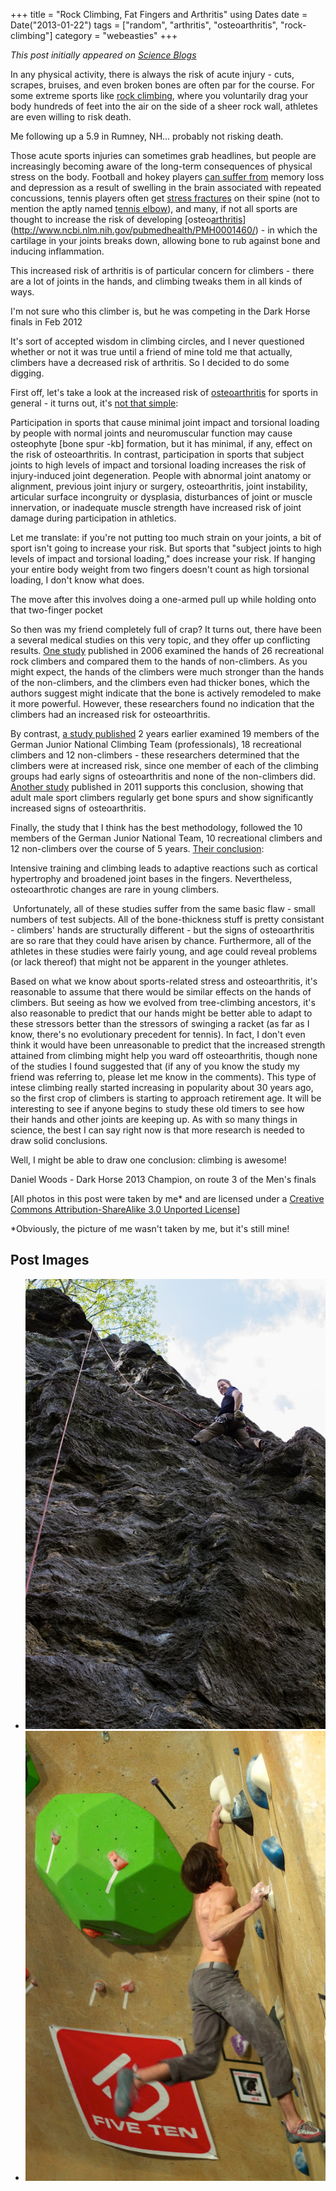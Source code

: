 +++
title = "Rock Climbing, Fat Fingers and Arthritis"
using Dates
date = Date("2013-01-22")
tags = ["random", "arthritis", "osteoarthritis", "rock-climbing"]
category = "webeasties"
+++

_This post initially appeared on [Science Blogs](http://scienceblogs.com/webeasties)_

In any physical activity, there is always the risk of acute injury - cuts, scrapes, bruises, and even broken bones are often par for the course. For some extreme sports like [rock climbing](/tag/rock-climbing), where you voluntarily drag your body hundreds of feet into the air on the side of a sheer rock wall, athletes are even willing to risk death.

Me following up a 5.9 in Rumney, NH... probably not risking death.

Those acute sports injuries can sometimes grab headlines, but people are increasingly becoming aware of the long-term consequences of physical stress on the body. Football and hokey players [can suffer from](http://en.wikipedia.org/wiki/Chronic_traumatic_encephalopathy) memory loss and depression as a result of swelling in the brain associated with repeated concussions, tennis players often get [stress fractures](http://orthoinfo.aaos.org/topic.cfm?topic=a00112) on their spine (not to mention the aptly named [tennis elbow](http://www.ncbi.nlm.nih.gov/pubmedhealth/PMH0001485/)), and many, if not all sports are thought to increase the risk of developing [osteo[arthritis](/tag/arthritis)](http://www.ncbi.nlm.nih.gov/pubmedhealth/PMH0001460/) - in which the cartilage in your joints breaks down, allowing bone to rub against bone and inducing inflammation.

This increased risk of arthritis is of particular concern for climbers - there are a lot of joints in the hands, and climbing tweaks them in all kinds of ways.

I'm not sure who this climber is, but he was competing in the Dark Horse finals in Feb 2012

It's sort of accepted wisdom in climbing circles, and I never questioned whether or not it was true until a friend of mine told me that actually, climbers have a decreased risk of arthritis. So I decided to do some digging. 

First off, let's take a look at the increased risk of [osteoarthritis](/tag/osteoarthritis) for sports in general - it turns out, it's [not that simple](http://www.ncbi.nlm.nih.gov.ezp-prod1.hul.harvard.edu/pubmed/15314507):

Participation in sports that cause minimal joint impact and torsional loading by people with normal joints and neuromuscular function may cause osteophyte [bone spur -kb] formation, but it has minimal, if any, effect on the risk of osteoarthritis. In contrast, participation in sports that subject joints to high levels of impact and torsional loading increases the risk of injury-induced joint degeneration. People with abnormal joint anatomy or alignment, previous joint injury or surgery, osteoarthritis, joint instability, articular surface incongruity or dysplasia, disturbances of joint or muscle innervation, or inadequate muscle strength have increased risk of joint damage during participation in athletics.

Let me translate: if you're not putting too much strain on your joints, a bit of sport isn't going to increase your risk. But sports that "subject joints to high levels of impact and torsional loading," does increase your risk. If hanging your entire body weight from two fingers doesn't count as high torsional loading, I don't know what does.

The move after this involves doing a one-armed pull up while holding onto that two-finger pocket

So then was my friend completely full of crap? It turns out, there have been a several medical studies on this very topic, and they offer up conflicting results. [One study](http://www.ncbi.nlm.nih.gov/pmc/articles/PMC2100343/) published in 2006 examined the hands of 26 recreational rock climbers and compared them to the hands of non-climbers. As you might expect, the hands of the climbers were much stronger than the hands of the non-climbers, and the climbers even had thicker bones, which the authors suggest might indicate that the bone is actively remodeled to make it more powerful. However, these researchers found no indication that the climbers had an increased risk for osteoarthritis.

By contrast, [a study published](http://www.ncbi.nlm.nih.gov/pubmed/15494334) 2 years earlier examined 19 members of the German Junior National Climbing Team (professionals), 18 recreational climbers and 12 non-climbers - these researchers determined that the climbers were at increased risk, since one member of each of the climbing groups had early signs of osteoarthritis and none of the non-climbers did. [Another study](http://www.ncbi.nlm.nih.gov.ezp-prod1.hul.harvard.edu/pubmed/21904290) published in 2011 supports this conclusion, showing that adult male sport climbers regularly get bone spurs and show significantly increased signs of osteoarthritis.

Finally, the study that I think has the best methodology, followed the 10 members of the German Junior National Team, 10 recreational climbers and 12 non-climbers over the course of 5 years. [Their conclusion](http://www.ncbi.nlm.nih.gov/pubmed/16973900):

Intensive training and climbing leads to adaptive reactions such as cortical hypertrophy and broadened joint bases in the fingers. Nevertheless, osteoarthrotic changes are rare in young climbers.

 Unfortunately, all of these studies suffer from the same basic flaw - small numbers of test subjects. All of the bone-thickness stuff is pretty consistant - climbers' hands are structurally different - but the signs of osteoarthritis are so rare that they could have arisen by chance. Furthermore, all of the athletes in these studies were fairly young, and age could reveal problems (or lack thereof) that might not be apparent in the younger athletes.

Based on what we know about sports-related stress and osteoarthritis, it's reasonable to assume that there would be similar effects on the hands of climbers. But seeing as how we evolved from tree-climbing ancestors, it's also reasonable to predict that our hands might be better able to adapt to these stressors better than the stressors of swinging a racket (as far as I know, there's no evolutionary precedent for tennis). In fact, I don't even think it would have been unreasonable to predict that the increased strength attained from climbing might help you ward off osteoarthritis, though none of the studies I found suggested that (if any of you know the study my friend was referring to, please let me know in the comments). This type of intese climbing really started increasing in popularity about 30 years ago, so the first crop of climbers is starting to approach retirement age. It will be interesting to see if anyone begins to study these old timers to see how their hands and other joints are keeping up. As with so many things in science, the best I can say right now is that more research is needed to draw solid conclusions.

Well, I might be able to draw one conclusion: climbing is awesome!

Daniel Woods - Dark Horse 2013 Champion, on route 3 of the Men's finals

[All photos in this post were taken by me* and are licensed under a [Creative Commons Attribution-ShareAlike 3.0 Unported License](http://creativecommons.org/licenses/by-sa/3.0/deed.en_US)]

*Obviously, the picture of me wasn't taken by me, but it's still mine!

      
  

 ## Post Images

- ![](/assets/img/webeasties/IMG_6381.jpg)
- ![](/assets/img/webeasties/IMG_4082.jpg)

